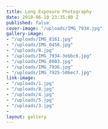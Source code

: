 ```yaml
---
title: Long Exposure Photography
date: 2018-06-10 23:35:00 Z
published: false
cover-image: "/uploads/IMG_7934.jpg"
gallery-image:
- "/uploads/IMG_8161.jpg"
- "/uploads/IMG_0456.jpg"
- "/uploads/8.jpg"
- "/uploads/IMG_7934-3ebbc6.jpg"
- "/uploads/IMG_8003.jpg"
- "/uploads/IMG_7936.jpg"
- "/uploads/IMG_7925-506ec7.jpg"
link-image:
- "/uploads/1.jpg"
- "/uploads/8.jpg"
- "/uploads/4.jpg"
- "/uploads/5.jpg"
- "/uploads/3.jpg"
- 
layout: gallery
---
```


